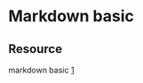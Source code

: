 # Markdown basic 






## Resource
markdown basic [1]

[1]:http://markdown-guide.readthedocs.io/en/latest/basics.html   "markdown basic"
